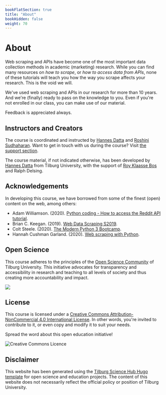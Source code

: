```yaml
---
bookFlatSection: true
title: "About"
bookHidden: false
weight: 70
---
```


# About

Web scraping and APIs have become one of the most important data collection methods in academic (marketing) research. While you can find many resources on *how to scrape*, or *how to access data from APIs*, none of these tutorials will teach you how the way you scrape affects your research. This is the void we will.

We've used web scraping and APIs in our research for more than 10 years. And we're (finally) ready to pass on the knowledge to you. Even if you're not enrolled in our class, you can make use of our material.

Feedback is appreciated always.


## Instructors and Creators

The course is coordinated and instructed by [Hannes Datta](https://hannesdatta.com) and [Roshini Sudhaharan](https://www.linkedin.com/in/roshinisudhaharan/). Want to get in touch with us during the course? Visit [the support section](../course/support). 

The course material, if not indicated otherwise, has been developed by [Hannes Datta](https://hannesdatta.com) from Tilburg University, with the support of [Roy Klaasse Bos](http://royklaassebos.nl/) and Ralph Delsing.

## Acknowledgements

In developing this course, we have borrowed from some of the finest (open) content on the web, among others:

* Adam Williamson. (2020). [Python coding - How to access the Reddit API tutorial](https://www.youtube.com/watch?v=Mw-dsY8UKVs).
* Brian C. Keegan. (2019). [Web Data Scraping S2019](https://github.com/CU-ITSS/Web-Data-Scraping-S2019).
* Colt Steele. (2020). [The Modern Python 3 Bootcamp](https://www.udemy.com/course/the-modern-python3-bootcamp/).
* Hannah Cushman Garland. (2020). [Web scraping with Python](https://github.com/hancush/web-scraping-with-python/blob/master/session/web-scraping-with-python.ipynb#HTML-basics).


<!--## Why this course?
* https://github.com/kimfetti/Conferences/tree/master/PyCon_2020
* https://www.youtube.com/watch?v=RUQWPJ1T6Zc&t=190s
* https://github.com/hancush/web-scraping-with-python/blob/master/session/web-scraping-with-python.ipynb#HTML-basics
* https://www.udemy.com/course/the-modern-python3-bootcamp/learn/lecture/7991196#overview
* https://campus.datacamp.com/courses/web-scraping-with-python/introduction-to-html?ex=1
* https://realpython.com/python-web-scraping-practical-introduction/
* https://github.com/CU-ITSS/Web-Data-Scraping-S2019

-->

## Open Science
This course adheres to the principles of the [Open Science Community](https://www.tilburguniversity.edu/research/open-science-community) of Tilburg University. This initiative advocates for transparency and accessibility in research and teaching to all levels of society and thus creating more accountability and impact.

[![](open-science-logo.png)](https://www.tilburguniversity.edu/research/open-science-community)


## License

This course is licensed under a [Creative Commons Attribution-NonCommercial 4.0 International License](http://creativecommons.org/licenses/by-nc/4.0/). In other words, you're invited to contribute to it, or even copy and modify it to suit your needs.

Spread the word about this open education initiative!

![Creative Commons Licence](https://i.creativecommons.org/l/by-nc/4.0/88x31.png)

## Disclaimer
This website has been generated using the [Tilburg Science Hub Hugo template](https://github.com/tilburgsciencehub/hugo-tiu) for open science and education projects. The content of this website does not necessarily reflect the official policy or position of Tilburg University.
